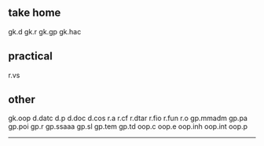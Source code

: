 ## take home
gk.d
gk.r
gk.gp
gk.hac

## practical
r.vs

## other
gk.oop
d.datc
d.p
d.doc
d.cos
r.a
r.cf
r.dtar
r.fio
r.fun
r.o
gp.mmadm
gp.pa
gp.poi
gp.r
gp.ssaaa
gp.sl
gp.tem
gp.td
oop.c
oop.e
oop.inh
oop.int
oop.p

-------------------------------------------------------------------------------

